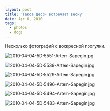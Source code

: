 ```yaml
---
layout: post
title: 'Такса Десси встречает весну'
date: Apr 6, 2010
tags:
  - photos
  - dogs
---
```


Несколько фотографий с воскресной прогулки.

![2010-04-04-5D-5551-Artem-Sapegin.jpg](photo://1115)

<!--more-->

![2010-04-04-5D-5539-Artem-Sapegin.jpg](photo://1114)

![2010-04-04-5D-5529-Artem-Sapegin.jpg](upload://2010-04-04-5D-5529-Artem-Sapegin.jpg)

![2010-04-04-5D-5496-Artem-Sapegin.jpg](upload://2010-04-04-5D-5496-Artem-Sapegin.jpg)

![2010-04-04-5D-5494-Artem-Sapegin.jpg](upload://2010-04-04-5D-5494-Artem-Sapegin.jpg)

![2010-04-04-5D-5483-Artem-Sapegin.jpg](upload://2010-04-04-5D-5483-Artem-Sapegin.jpg)

